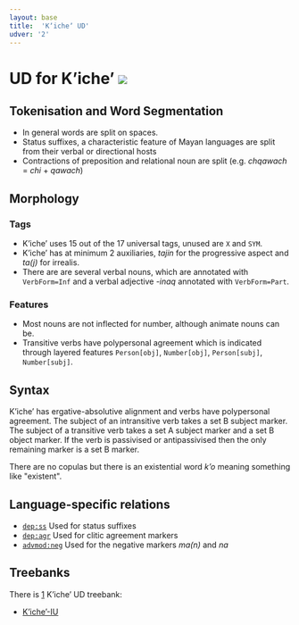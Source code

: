 ```yaml
---
layout: base
title:  'Kʼicheʼ UD'
udver: '2'
---
```


# UD for Kʼicheʼ <span class="flagspan"><img class="flag" src="../../flags/svg/GT-QC.svg" /></span>

## Tokenisation and Word Segmentation

* In general words are split on spaces. 
* Status suffixes, a characteristic feature of Mayan languages are split from their verbal or directional hosts
* Contractions of preposition and relational noun are split (e.g. *chqawach* = *chi* + *qawach*)

## Morphology

### Tags

* Kʼicheʼ uses 15 out of the 17 universal tags, unused are `X` and `SYM`.
* Kʼicheʼ has at minimum 2 auxiliaries, *tajin* for the progressive aspect and *ta(j)* for irrealis.
* There are are several verbal nouns, which are annotated with `VerbForm=Inf` and a verbal adjective *-inaq* annotated with `VerbForm=Part`.

### Features

* Most nouns are not inflected for number, although animate nouns can be.
* Transitive verbs have polypersonal agreement which is indicated through layered features `Person[obj]`, `Number[obj]`, `Person[subj]`, `Number[subj]`.

## Syntax

Kʼicheʼ has ergative-absolutive alignment and verbs have polypersonal agreement. The subject of an intransitive verb takes a 
set B subject marker. The subject of a transitive verb takes a set A subject marker and a set B object marker. If the verb is 
passivised or antipassivised then the only remaining marker is a set B marker.

There are no copulas but there is an existential word *kʼo* meaning something like "existent".

## Language-specific relations

* [`dep:ss`]() Used for status suffixes
* [`dep:agr`]() Used for clitic agreement markers 
* [`advmod:neg`]() Used for the negative markers *ma(n)* and *na*


## Treebanks

There is [1](../treebanks/quc-comparison.html) Kʼicheʼ UD treebank:

  * [Kʼicheʼ-IU](../treebanks/quc_iu/index.html)

